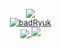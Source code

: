 <p align="center">
<a href="https://github.com/anuraghazra/github-readme-stats"><img align="center" src="https://github-readme-stats.vercel.app/api/top-langs/?username=badRyuk&count_private=truek&langs_count=10&layout=compact" /><br></a><a href="https://github.com/ryo-ma/github-profile-trophy"><img align="center" src="https://github-profile-trophy.vercel.app/?username=badRyuk&theme=dark" alt="badRyuk" /></a><BR>
  <a href="https://github.com/anuraghazra/github-readme-stats"><img align="center" src="https://github-readme-stats.vercel.app/api?username=badRyuk&show_icons=true&count_private=true" />
<img src="https://github-readme-stats.vercel.app/api/wakatime?username=badRyuk)](https://github.com/anuraghazra/github-readme-stats">
